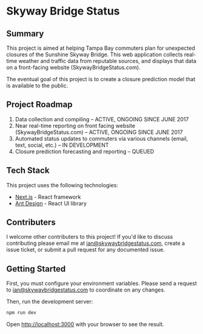 # Skyway Bridge Status

## Summary

This project is aimed at helping Tampa Bay commuters plan for unexpected closures of the Sunshine Skyway Bridge. This web application collects real-time weather and traffic data from reputable sources, and displays that data on a front-facing website (SkywayBridgeStatus.com).

The eventual goal of this project is to create a closure prediction model that is available to the public.

## Project Roadmap

1. Data collection and compiling – ACTIVE, ONGOING SINCE JUNE 2017
2. Near real-time reporting on front facing website (SkywayBridgeStatus.com) – ACTIVE, ONGOING SINCE JUNE 2017
3. Automated status updates to commuters via various channels (email, text, social, etc.) – IN DEVELOPMENT
4. Closure prediction forecasting and reporting – QUEUED

## Tech Stack

This project uses the following technologies:

-   [Next.js](https://nextjs.org/docs) - React framework
-   [Ant Design](https://ant.design/docs/react/introduce) - React UI library

## Contributers

I welcome other contributers to this project! If you'd like to discuss contributing please email me at ian@skywaybridgestatus.com, create a issue ticket, or submit a pull request for any documented issue.

## Getting Started

First, you must configure your environment variables. Please send a request to ian@skywaybridgestatus.com to coordinate on any changes.

Then, run the development server:

```bash
npm run dev
```

Open [http://localhost:3000](http://localhost:3000) with your browser to see the result.
